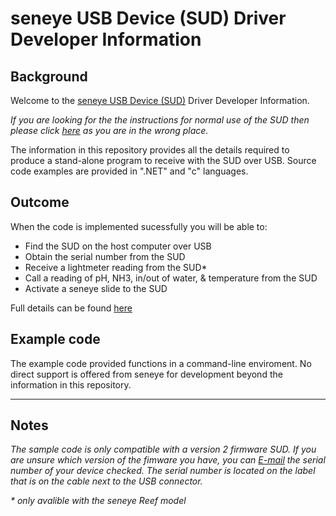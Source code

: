# seneye USB Device (SUD) Driver Developer Information

## Background

Welcome to the [seneye USB Device (SUD)](http://answers.seneye.com/en/Seneye_Products/seneye_USB_device) Driver Developer Information.

_If you are looking for the the instructions for normal use of the SUD then please click [here](http://answers.seneye.com/en) as you are in the wrong place._

The information in this repository provides all the details required to produce a stand-alone program to receive with the SUD over USB. Source code examples are provided in ".NET" and "c" languages.


## Outcome

When the code is implemented sucessfully you will be able to:

- Find the SUD on the host computer over USB
- Obtain the serial number from the SUD
- Receive a lightmeter reading from the SUD*
- Call a reading of pH, NH3, in/out of water, & temperature from the SUD 
- Activate a seneye slide to the SUD

Full details can be found [here](https://github.com/seneye/SUDDriver/wiki)

## Example code

The example code provided functions in a command-line enviroment. No direct support is offered from seneye for development beyond the information in this repository. 

-----

## Notes

_The sample code is only compatible with a version 2 firmware SUD. If you are unsure which version of the fimware you have, you can [E-mail](mailto:support@seneye.com) the serial number of your device checked. The serial number is located on the label that is on the cable next to the USB connector._

_* only avalible with the seneye Reef model_